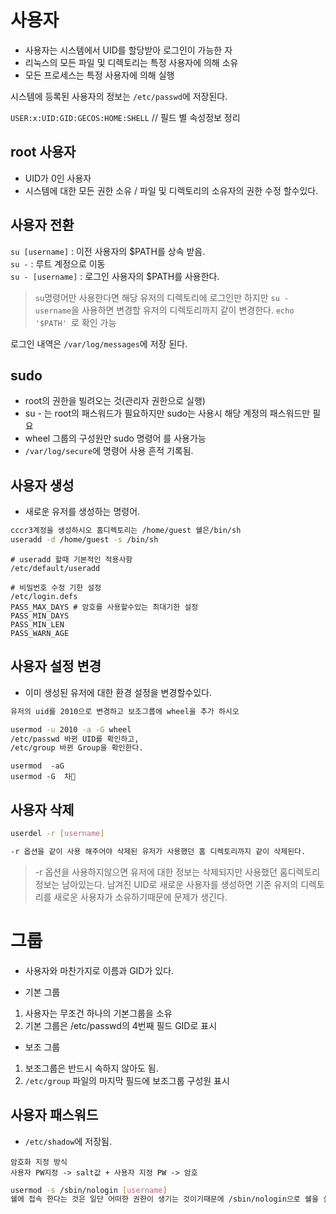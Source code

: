 # 사용자
- 사용자는 시스템에서 UID를 할당받아 로그인이 가능한 자
- 리눅스의 모든 파일 및 디렉토리는 특정 사용자에 의해 소유
- 모든 프로세스는 특정 사용자에 의해 실행

시스템에 등록된 사용자의 정보는 `/etc/passwd`에 저장된다.

``USER:x:UID:GID:GECOS:HOME:SHELL``
// 필드 별 속성정보 정리
## root 사용자
- UID가 0인 사용자
- 시스템에 대한 모든 권한 소유 / 파일 및 디렉토리의 소유자의 권한 수정 할수있다.


## 사용자 전환
`su [username]` : 이전 사용자의 \$PATH를 상속 받음.<br>
`su -` : 루트 계정으로 이동<br>
`su - [username]` : 로그인 사용자의 \$PATH를 사용한다.<br>


> `su`명령어만 사용한다면 해당 유저의 디렉토리에 로그인만 하지만 `su - username`을 사용하면 변경할 유저의 디렉토리까지 같이 변경한다. `echo '$PATH' `로 확인 가능

로그인 내역은 ``/var/log/messages``에 저장 된다.
## sudo
- root의 권한을 빌려오는 것(관리자 권한으로 실행)
- su - 는 root의 패스워드가 필요하지만 sudo는 사용시 해당 계정의 패스워드만 필요
- wheel 그룹의 구성원만 sudo 명령어 를 사용가능
- ``/var/log/secure``에 명령어 사용 흔적 기록됨.

## 사용자 생성
- 새로운 유저를 생성하는 명령어.
```bash
cccr3계정을 생성하시오 홈디렉토리는 /home/guest 쉘은/bin/sh
useradd -d /home/guest -s /bin/sh
```


 ```
 # useradd 할때 기본적인 적용사항
 /etc/default/useradd

 # 비밀번호 수정 기한 설정
 /etc/login.defs
 PASS_MAX_DAYS # 암호를 사용할수있는 최대기한 설정
 PASS_MIN_DAYS
 PASS_MIN_LEN
PASS_WARN_AGE
 ```
## 사용자 설정 변경
- 이미 생성된 유저에 대한 환경 설정을 변경할수있다.
```bash
유저의 uid를 2010으로 변경하고 보조그룹에 wheel을 추가 하시오

usermod -u 2010 -a -G wheel
/etc/passwd 바뀐 UID를 확인하고,
/etc/group 바뀐 Group을 확인한다.
```

```
usermod  -aG
usermod -G  차
```

## 사용자 삭제
```bash
userdel -r [username]

-r 옵션을 같이 사용 해주어야 삭제된 유저가 사용했던 홈 디렉토리까지 같이 삭제된다.
```
> -r 옵션을 사용하지않으면 유저에 대한 정보는 삭제되지만 사용했던 홈디렉토리 정보는 남아있는다. 남겨진 UID로 새로운 사용자를 생성하면 기존 유저의 디렉토리를 새로운 사용자가 소유하기때문에 문제가 생긴다.

# 그룹
- 사용자와 마찬가지로 이름과 GID가 있다.

- 기본 그룹
 1. 사용자는 무조건 하나의 기본그룹을 소유
 2. 기본 그룹은 /etc/passwd의 4번째 필드 GID로 표시
- 보조 그룹
 1. 보조그룹은 반드시 속하지 않아도 됨.
 2. ``/etc/group`` 파일의 마지막 필드에 보조그룹 구성원 표시
## 사용자 패스워드
- `/etc/shadow`에 저장됨.
```
암호화 지정 방식
사용자 PW지정 -> salt값 + 사용자 지정 PW -> 암호
```

```bash
usermod -s /sbin/nologin [username]
쉘에 접속 한다는 것은 일단 어떠한 권한이 생기는 것이기때문에 /sbin/nologin으로 쉘을 설정하면 로그인 자체를 막을수있다.
```
